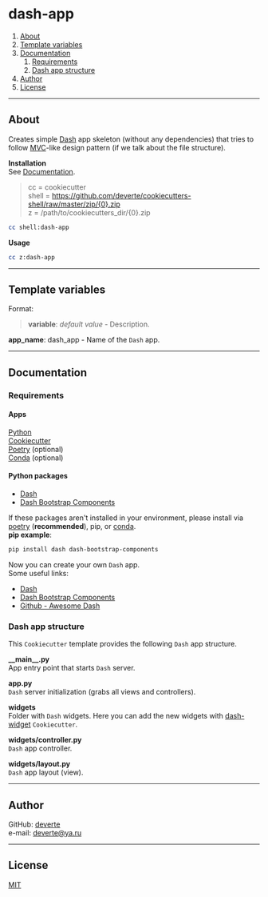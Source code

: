 # dash-app

1. [About](#About)
2. [Template variables](#Template-variables)
3. [Documentation](#Documentation)
    1. [Requirements](#Requirements)
    2. [Dash app structure](#Dash-app-structure)
4. [Author](#Author)
5. [License](#License)

---


## About
Creates simple [Dash](https://dash.plotly.com/) app skeleton (without any dependencies) that tries to follow [MVC](https://en.wikipedia.org/wiki/Model%E2%80%93view%E2%80%93controller)-like design pattern (if we talk about the file structure).

**Installation**  
See [Documentation](../../../../#Documentation).
> cc = cookiecutter  
> shell = https://github.com/deverte/cookiecutters-shell/raw/master/zip/{0}.zip  
> z = /path/to/cookiecutters_dir/{0}.zip
```sh
cc shell:dash-app
```

**Usage**  
```sh
cc z:dash-app
```


---


## Template variables
Format:
> **variable**: *default value* - Description.

**app_name**: dash_app - Name of the `Dash` app.


---


## Documentation
### Requirements
#### Apps
[Python](https://www.python.org/)  
[Cookiecutter](https://github.com/cookiecutter/cookiecutter)  
[Poetry](https://python-poetry.org/) (optional)  
[Conda](https://www.anaconda.com/distribution/) (optional)

#### Python packages
- [Dash](https://dash.plotly.com/)
- [Dash Bootstrap Components](https://dash-bootstrap-components.opensource.faculty.ai/)

If these packages aren't installed in your environment, please install via [poetry](https://python-poetry.org/) (**recommended**), pip, or [conda](https://www.anaconda.com/distribution/).  
**pip example**:
```sh
pip install dash dash-bootstrap-components
```

Now you can create your own `Dash` app.  
Some useful links:  
- [Dash](https://dash.plotly.com/)
- [Dash Bootstrap Components](https://dash-bootstrap-components.opensource.faculty.ai/)
- [Github - Awesome Dash](https://github.com/ucg8j/awesome-dash)

### Dash app structure
This `Cookiecutter` template provides the following `Dash` app structure.

**\_\_main__.py**  
App entry point that starts `Dash` server.

**app.py**  
`Dash` server initialization (grabs all views and controllers).

**widgets**  
Folder with `Dash` widgets. Here you can add the new widgets with [dash-widget](../dash-widget) `Cookiecutter`.

**widgets/controller.py**  
`Dash` app controller.

**widgets/layout.py**  
`Dash` app layout (view).


---


## Author
GitHub: [deverte](https://github.com/deverte)  
e-mail: [deverte@ya.ru](mailto:deverte@ya.ru)


---


## License
[MIT](/LICENSE)